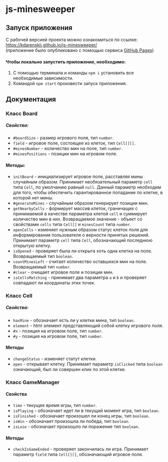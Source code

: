 # js-minesweeper

## Запуск приложения

С рабочей версией проекта можно ознакомиться по ссылке: https://kdarenskii.github.io/js-minesweeper/  
(приложение было опубликовано с помощью сервиса [GitHub Pages](https://pages.github.com/))

#### Чтобы локально запустить приложение, необходимо:

1.  С помощью терминала и команды `npm i` установить все необходимые зависимости.
2.  Командой `npm start` произвести запуск приложения.

## Документация

### Класс Board

##### Свойства:

-   `#boardSize` - размер игрового поля, тип `number`.
-   `field` - игровое поле, состоящее из клеток, тип `Cell[][]`.
-   `#minesNumber` - количество мин на поле, тип `number`.
-   `#minesPositions` - позиции мин на игровом поле.

#### Методы:

-   `initBoard` - инициализирует игровое поле, расставляя мины случайным образом. Принимает необязательный параметр `cell` типа `Cell`, по умолчанию равный `null`. Данный параметр необходим для того, чтобы обеспечить гарантированное попадание по клетке, в которой нет мины.
-   `#generateMines` - случайным образом генерирует позиции мин.
-   `getNearbyCells` - формирует массив клеток, граничащих с принимаемой в качестве параметра клетой `cell` и суммирует количество мин в них. Возвращаемое значение - объект со свойствами `cells` типа `Cell[]` и `minesCount` типа `number`.
-   `openCells` - изменяет нужным образом статус клеток поля для информирования пользователя о верности принятых решений. Принимает параметр `cell` типа `Cell`, обозначающий последнюю открытую клетку.
-   `isOpened` - проверяет была ли открыта хоть одна клетка на поле. Возвращаемый тип `boolean`.
-   `countMinesLeft` - считает количество оставшихся мин на поле. Возвращаемый тип `number`.
-   `#clear` - очищает игровое поле и позиции мин.
-   `isCellsMatching` - принимает два параметра `a` и `b` и проверяет совпадают ли координаты этих точек.

### Класс Cell

##### Свойства:

-   `hasMine` - обозначает есть ли у клетки мина, тип `boolean`.
-   `element` - html элемент представляющий собой клетку игрового поля.
-   `#x` - позиция на игровом поле, тип `number`.
-   `#y` - позиция на игровом поле, тип `number`.

#### Методы

-   `changeStatus` - изменяет статут клетки.
-   `open` - открывает клетку. Принимает параметр `isClicked` типа `boolean` означающий, был ли совершен клик по этой клетке.

### Класс GameManager

#### Свойства

-   `time` - текущее время игры, тип `number`.
-   `isPlaying` - обозначает идет ли в текущий момент игра, тип `boolean`.
-   `isFinished` - обозначает произошел ли конец игры, тип `boolean`.
-   `isWin` - обозначает произошла ли победа, тип `boolean`.
-   `isLose` - обозначает произошло ли поражение тип `boolean`.

#### Методы

-   `checkIsGameEnded` - проверяет закончилась ли игра. Принимает параметр `field` типа `Cell[][]`, обозначающий игровое поле.

